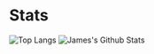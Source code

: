 # Stats

![Top Langs](https://github-readme-stats.vercel.app/api/top-langs/?username=jjlharrison&langs_count=8&layout=compact&title_color=000)
![James's Github Stats](https://github-readme-stats.vercel.app/api?username=jjlharrison&count_private=true&show_icons=true&line_height=24&title_color=000)

<!--
**jjlharrison/jjlharrison** is a ✨ _special_ ✨ repository because its `README.md` (this file) appears on your GitHub profile.

Here are some ideas to get you started:

- 🔭 I’m currently working on ...
- 🌱 I’m currently learning ...
- 👯 I’m looking to collaborate on ...
- 🤔 I’m looking for help with ...
- 💬 Ask me about ...
- 📫 How to reach me: ...
- 😄 Pronouns: ...
- ⚡ Fun fact: ...
-->
